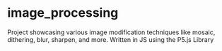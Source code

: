 # image_processing
Project showcasing various image modification techniques like mosaic, dithering, blur, sharpen, and more. Written in JS using the P5.js Library

